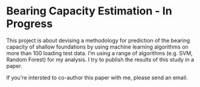 # Bearing Capacity Estimation - In Progress
This project is about devising a methodology for prediction of the bearing capacity of shallow foundations by using machine learning algorithms on more than 100 loading test data. I’m using a range of algorithms (e.g. SVM, Random Forest) for my analysis. I try to publish the results of this study in a paper.

If you're intersted to co-author this paper with me, please send an email.
